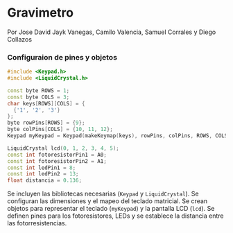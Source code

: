 
# Gravimetro
Por Jose David Jayk Vanegas, Camilo Valencia, Samuel Corrales y Diego Collazos


### Configuraion de pines y objetos
```c++
#include <Keypad.h>
#include <LiquidCrystal.h>

const byte ROWS = 1;
const byte COLS = 3;
char keys[ROWS][COLS] = {
  {'1', '2', '3'}
};
byte rowPins[ROWS] = {9};
byte colPins[COLS] = {10, 11, 12};
Keypad myKeypad = Keypad(makeKeymap(keys), rowPins, colPins, ROWS, COLS);

LiquidCrystal lcd(0, 1, 2, 3, 4, 5);
const int fotoresistorPin1 = A0;
const int fotoresistorPin2 = A1;
const int ledPin1 = 8;
const int ledPin2 = 13;
float distancia = 0.136;
```

Se incluyen las bibliotecas necesarias (`Keypad` y `LiquidCrystal`).
Se configuran las dimensiones y el mapeo del teclado matricial.
Se crean objetos para representar el teclado (`myKeypad`) y la pantalla LCD (`lcd`).
Se definen pines para los fotoresistores, LEDs y se establece la distancia entre las fotorresistencias.
